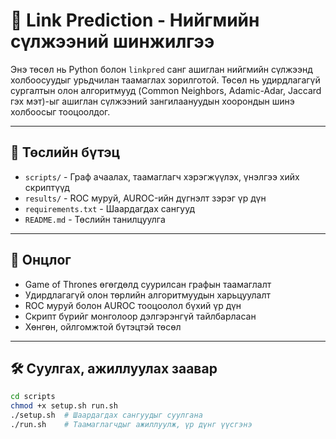 # 🔗 Link Prediction - Нийгмийн сүлжээний шинжилгээ

Энэ төсөл нь Python болон `linkpred` санг ашиглан нийгмийн сүлжээнд холбоосуудыг урьдчилан таамаглах зорилготой. Төсөл нь удирдлагагүй сургалтын олон алгоритмууд (Common Neighbors, Adamic-Adar, Jaccard гэх мэт)-ыг ашиглан сүлжээний зангилаануудын хоорондын шинэ холбоосыг тооцоолдог.

---

## 📁 Төслийн бүтэц

- `scripts/` - Граф ачаалах, таамаглагч хэрэгжүүлэх, үнэлгээ хийх скриптүүд
- `results/` - ROC муруй, AUROC-ийн дүгнэлт зэрэг үр дүн
- `requirements.txt` - Шаардагдах сангууд
- `README.md` - Төслийн танилцуулга

---

## 🚀 Онцлог

- Game of Thrones өгөгдөлд суурилсан графын таамаглалт
- Удирдлагагүй олон төрлийн алгоритмуудын харьцуулалт
- ROC муруй болон AUROC тооцоолол бүхий үр дүн
- Скрипт бүрийг монголоор дэлгэрэнгүй тайлбарласан
- Хөнгөн, ойлгомжтой бүтэцтэй төсөл

---

## 🛠 Суулгах, ажиллуулах заавар

```bash
cd scripts
chmod +x setup.sh run.sh
./setup.sh  # Шаардагдах сангуудыг суулгана
./run.sh    # Таамаглагчдыг ажиллуулж, үр дүнг үүсгэнэ
